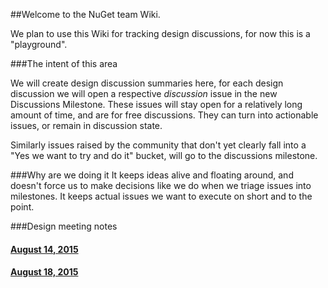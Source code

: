 ##Welcome to the NuGet team Wiki.

We plan to use this Wiki for tracking design discussions, for now this is a "playground".

###The intent of this area

We will create design discussion summaries here, for each design discussion we will open a respective *discussion* issue in the new Discussions Milestone. These issues will stay open for a relatively long amount of time, and are for free discussions. They can turn into actionable issues, or remain in discussion state.

Similarly issues raised by the community that don't yet clearly fall into a "Yes we want to try and do it" bucket, will go to the discussions milestone.

###Why are we doing it
It keeps ideas alive and floating around, and doesn't force us to make decisions like we do when we triage issues into milestones. It keeps actual issues we want to execute on short and to the point.

###Design meeting notes

#### [August 14, 2015](https://github.com/nuget/Home/wiki/Design-Meeting-Notes---August-14,-2015)
#### [August 18, 2015](https://github.com/NuGet/Home/wiki/Lock-file-design-meeting-notes---August-18,-2015)